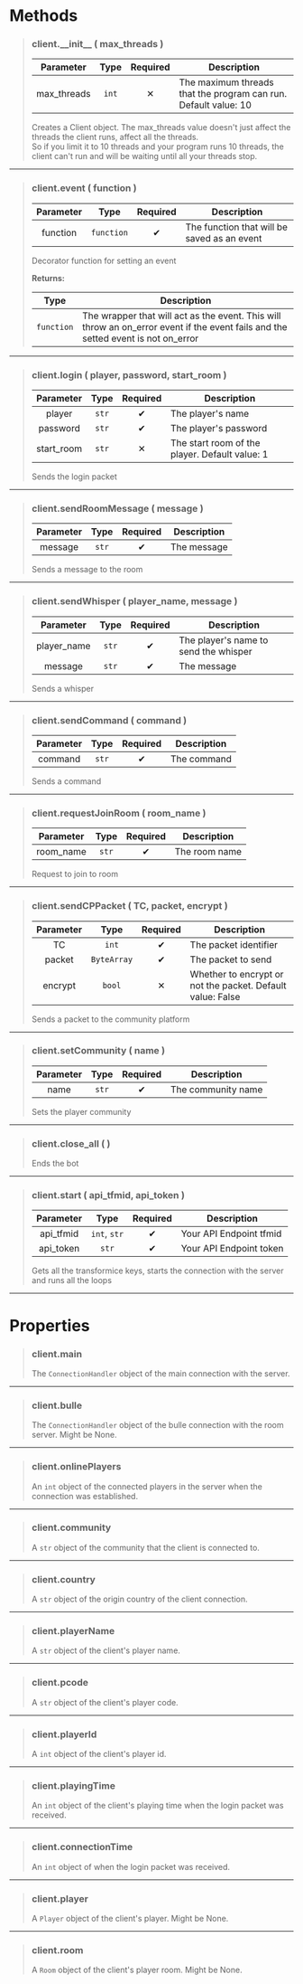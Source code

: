 # Methods
>### client.\_\_init__ ( max_threads )
>| Parameter | Type | Required | Description |
>| :-: | :-: | :-: | - |
>| max_threads | `int` | ✕ | The maximum threads that the program can run. Default value: 10 |
>
>Creates a Client object. The max_threads value doesn't just affect the threads the client runs, affect all the threads.<br>
>So if you limit it to 10 threads and your program runs 10 threads, the client can't run and will be waiting until all your threads stop.
>
---
>### client.event ( function )
>| Parameter | Type | Required | Description |
>| :-: | :-: | :-: | - |
>| function | `function` | ✔ | The function that will be saved as an event |
>
>Decorator function for setting an event
>
>**Returns:**
>
>| Type | Description |
>| :-: | - |
>| `function` | The wrapper that will act as the event. This will throw an on_error event if the event fails and the setted event is not on_error |
>
---
>### client.login ( player, password, start_room )
>| Parameter | Type | Required | Description |
>| :-: | :-: | :-: | - |
>| player | `str` | ✔ | The player's name |
>| password | `str` | ✔ | The player's password |
>| start_room | `str` | ✕ | The start room of the player. Default value: 1 |
>
>Sends the login packet
>
---
>### client.sendRoomMessage ( message )
>| Parameter | Type | Required | Description |
>| :-: | :-: | :-: | - |
>| message | `str` | ✔ | The message |
>
>Sends a message to the room
>
---
>### client.sendWhisper ( player_name, message )
>| Parameter | Type | Required | Description |
>| :-: | :-: | :-: | - |
>| player_name | `str` | ✔ | The player's name to send the whisper |
>| message | `str` | ✔ | The message |
>
>Sends a whisper
>
---
>### client.sendCommand ( command )
>| Parameter | Type | Required | Description |
>| :-: | :-: | :-: | - |
>| command | `str` | ✔ | The command |
>
>Sends a command
>
---
>### client.requestJoinRoom ( room_name )
>| Parameter | Type | Required | Description |
>| :-: | :-: | :-: | - |
>| room_name | `str` | ✔ | The room name |
>
>Request to join to room
>
---
>### client.sendCPPacket ( TC, packet, encrypt )
>| Parameter | Type | Required | Description |
>| :-: | :-: | :-: | - |
>| TC | `int` | ✔ | The packet identifier |
>| packet | `ByteArray` | ✔ | The packet to send |
>| encrypt | `bool` | ✕ | Whether to encrypt or not the packet. Default value: False |
>
>Sends a packet to the community platform
>
---
>### client.setCommunity ( name )
>| Parameter | Type | Required | Description |
>| :-: | :-: | :-: | - |
>| name | `str` | ✔ | The community name |
>
>Sets the player community
>
---
>### client.close_all ( )
>Ends the bot
>
---
>### client.start ( api_tfmid, api_token )
>| Parameter | Type | Required | Description |
>| :-: | :-: | :-: | - |
>| api_tfmid | `int`, `str` | ✔ | Your API Endpoint tfmid |
>| api_token | `str` | ✔ | Your API Endpoint token |
>
>Gets all the transformice keys, starts the connection with the server and runs all the loops
>
---
# Properties
>### client.main
>The `ConnectionHandler` object of the main connection with the server.
>
---
>### client.bulle
>The `ConnectionHandler` object of the bulle connection with the room server. Might be None.
>
---
>### client.onlinePlayers
>An `int` object of the connected players in the server when the connection was established.
>
---
>### client.community
>A `str` object of the community that the client is connected to.
>
---
>### client.country
>A `str` object of the origin country of the client connection.
>
---
>### client.playerName
>A `str` object of the client's player name.
>
---
>### client.pcode
>A `str` object of the client's player code.
>
---
>### client.playerId
>A `int` object of the client's player id.
>
---
>### client.playingTime
>An `int` object of the client's playing time when the login packet was received.
>
---
>### client.connectionTime
>An `int` object of when the login packet was received.
>
---
>### client.player
>A `Player` object of the client's player. Might be None.
>
---
>### client.room
>A `Room` object of the client's player room. Might be None.
>
